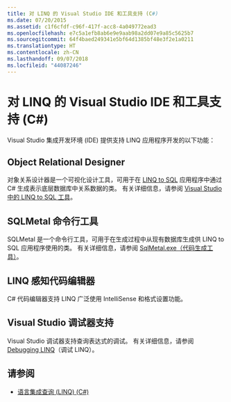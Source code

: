 ```yaml
---
title: 对 LINQ 的 Visual Studio IDE 和工具支持 (C#)
ms.date: 07/20/2015
ms.assetid: c1f6cfdf-c96f-417f-acc8-4a049772ead3
ms.openlocfilehash: e7c5a1efb8ab6e9e9aab98a2dd07e9a85c5625b7
ms.sourcegitcommit: 64f4baed249341e5bf64d1385bf48e3f2e1a0211
ms.translationtype: HT
ms.contentlocale: zh-CN
ms.lasthandoff: 09/07/2018
ms.locfileid: "44087246"
---
```

# <a name="visual-studio-ide-and-tools-support-for-linq-c"></a>对 LINQ 的 Visual Studio IDE 和工具支持 (C#)
Visual Studio 集成开发环境 (IDE) 提供支持 LINQ 应用程序开发的以下功能：  
  
## <a name="object-relational-designer"></a>Object Relational Designer  
 对象关系设计器是一个可视化设计工具，可用于在 [LINQ to SQL](../../../../../docs/framework/data/adonet/sql/linq/index.md) 应用程序中通过 C# 生成表示底层数据库中关系数据的类。 有关详细信息，请参阅 [Visual Studio 中的 LINQ to SQL 工具](/visualstudio/data-tools/linq-to-sql-tools-in-visual-studio2)。  
  
## <a name="sqlmetal-command-line-tool"></a>SQLMetal 命令行工具  
 SQLMetal 是一个命令行工具，可用于在生成过程中从现有数据库生成供 LINQ to SQL 应用程序使用的类。 有关详细信息，请参阅 [SqlMetal.exe（代码生成工具）](../../../../framework/tools/sqlmetal-exe-code-generation-tool.md)。  
  
## <a name="linq-aware-code-editor"></a>LINQ 感知代码编辑器  
 C# 代码编辑器支持 LINQ 广泛使用 IntelliSense 和格式设置功能。  
  
## <a name="visual-studio-debugger-support"></a>Visual Studio 调试器支持  
 Visual Studio 调试器支持查询表达式的调试。 有关详细信息，请参阅 [Debugging LINQ](/visualstudio/debugger/debugging-linq)（调试 LINQ）。  
  
## <a name="see-also"></a>请参阅

- [语言集成查询 (LINQ) (C#)](../../../../csharp/programming-guide/concepts/linq/index.md)
